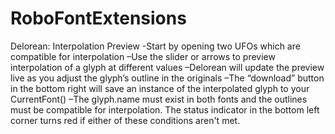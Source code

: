 RoboFontExtensions
==================

Delorean: Interpolation Preview
-Start by opening two UFOs which are compatible for interpolation
–Use the slider or arrows to preview interpolation of a glyph at different values
–Delorean will update the preview live as you adjust the glyph’s outline in the originals
–The “download” button in the bottom right will save an instance of the interpolated glyph to your CurrentFont()
–The glyph.name must exist in both fonts and the outlines must be compatible for interpolation. The status indicator in the bottom left corner turns red if either of these conditions aren't met. 

